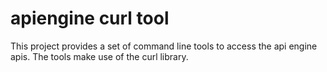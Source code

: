 apiengine curl tool
===================

This project provides a set of command line tools to access the api engine
apis.  The tools make use of the curl library.
